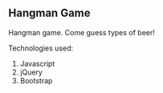 Hangman Game
-------

Hangman game. Come guess types of beer! 

Technologies used: 
1. Javascript
2. jQuery
3. Bootstrap
